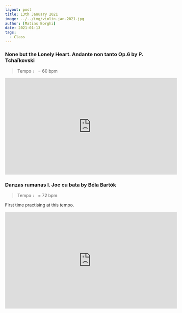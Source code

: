 ```yaml
---
layout: post
title: 13th January 2021
image: ../../img/violin-jan-2021.jpg
author: [Matias Borghi]
date: 2021-01-13
tags:
  - Class
---
```


### None but the Lonely Heart. Andante non tanto Op.6 by P. Tchaïkovski

> Tempo ♩ = 60 bpm

<iframe width="560" height="315" src="https://www.youtube.com/embed/5jQH7eZi_j4" frameborder="0" allow="accelerometer; autoplay; clipboard-write; encrypted-media; gyroscope; picture-in-picture" allowfullscreen></iframe>

### Danzas rumanas I. Joc cu bata by Béla Bartók 

> Tempo ♩ = 72 bpm 

First time practising at this tempo.

<iframe width="560" height="315" src="https://www.youtube.com/embed/duNr09ep5yA" frameborder="0" allow="accelerometer; autoplay; clipboard-write; encrypted-media; gyroscope; picture-in-picture" allowfullscreen></iframe>